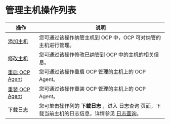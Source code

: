 管理主机操作列表
=============================

|                             操作                              |                                                 说明                                                  |
|-------------------------------------------------------------|-----------------------------------------------------------------------------------------------------|
| [添加主机](../600.host-features/200.add-a-host-1.md)         | 您可通过该操作纳管主机到 OCP 中，OCP 可对纳管的主机进行管理。                                                                 |
| [修改主机](../600.host-features/300.modify-host.md)         | 您可通过该操作修改已纳管到 OCP 中的主机的相关信息。                                                                        |
| [重启 OCP Agent](../600.host-features/400.restart-the-ocp-agent.md) | 您可通过该操作重启 OCP 管理的主机上的 OCP Agent。                                                                    |
| [重装 OCP Agent](../600.host-features/500.reinstall-ocp-agent.md) | 您可通过该操作重装 OCP 管理的主机上的 OCP Agent。                                                                    |
| 下载日志                                                        | 您可单击操作列的 **下载日志** ，进入 日志查询 页面，下载当前主机的日志信息，详情参见 [日志查询](../1000.system-management-features/1400.log-query.md)。 |
